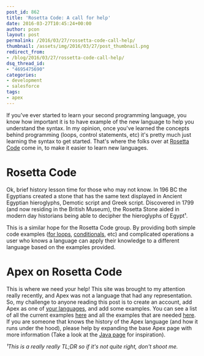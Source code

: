 ```yaml
---
post_id: 862
title: 'Rosetta Code: A call for help'
date: 2016-03-27T10:45:24+00:00
author: pcon
layout: post
permalink: /2016/03/27/rossetta-code-call-help/
thumbnail: /assets/img/2016/03/27/post_thumbnail.png
redirect_from:
- /blog/2016/03/27/rossetta-code-call-help/
dsq_thread_id:
- "4695475690"
categories:
- development
- salesforce
tags:
- apex
---
```


If you've ever started to learn your second programming language, you know how important it is to have example of the new language to help you understand the syntax. In my opinion, once you've learned the concepts behind programming (loops, control statements, etc) it's pretty much just learning the syntax to get started.  That's where the folks over at [Rosetta Code](http://rosettacode.org) come in, to make it easier to learn new languages.

<!--more-->

# Rosetta Code

Ok, brief history lesson time for those who may not know.  In 196 BC the Egyptians created a stone that has the same text displayed in Ancient Egyptian hieroglyphs, Demotic script and Greek script.  Discovered in 1799 (and now residing in the British Museum), the Rosetta Stone aided in modern day historians being able to decipher the hieroglyphs of Egypt¹.

This is a similar hope for the Rosetta Code group.  By providing both simple code examples ([for loops](http://rosettacode.org/wiki/Loops/For), [conditionals](http://rosettacode.org/wiki/Conditional_structures), etc) and complicated operations a user who knows a language can apply their knowledge to a different language based on the examples provided.

# Apex on Rosetta Code

This is where we need your help! This site was brought to my attention really recently, and Apex was not a language that had any representation.  So, my challenge to anyone reading this post is to create an account, add Apex as one of [your languages](http://rosettacode.org/wiki/Rosetta_Code:Add_a_Language#User_Boxes), and add some examples.  You can see a list of all the current examples [here](http://rosettacode.org/wiki/Category:Apex) and all the examples that are needed [here](http://rosettacode.org/wiki/Reports:Tasks_not_implemented_in_Apex).  If you are someone that knows the history of the Apex language (and how it runs under the hood), please help by expanding the base Apex page with more information (Take a look at the [Java page](http://rosettacode.org/wiki/Category:Java) for inspiration).

_¹This is a really really TL;DR so if it's not quite right, don't shoot me._